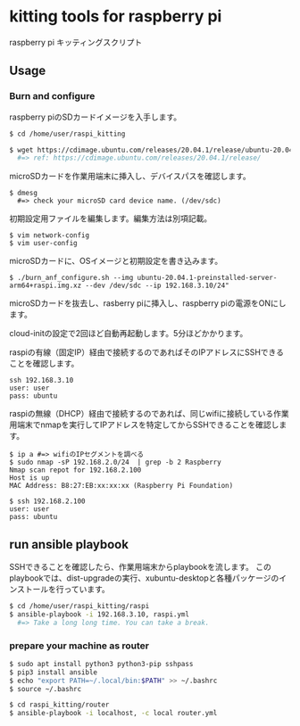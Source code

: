 # kitting tools for raspberry pi

raspberry pi キッティングスクリプト

## Usage

### Burn and configure

raspberry piのSDカードイメージを入手します。

```sh
$ cd /home/user/raspi_kitting

$ wget https://cdimage.ubuntu.com/releases/20.04.1/release/ubuntu-20.04.1-preinstalled-server-arm64+raspi.img.xz
  #=> ref: https://cdimage.ubuntu.com/releases/20.04.1/release/
```
microSDカードを作業用端末に挿入し、デバイスパスを確認します。
```
$ dmesg
  #=> check your microSD card device name. (/dev/sdc)
```
初期設定用ファイルを編集します。編集方法は別項記載。
```
$ vim network-config
$ vim user-config
```
microSDカードに、OSイメージと初期設定を書き込みます。
```
$ ./burn_anf_configure.sh --img ubuntu-20.04.1-preinstalled-server-arm64+raspi.img.xz --dev /dev/sdc --ip 192.168.3.10/24"
```
microSDカードを抜去し、rasberry piに挿入し、raspberry piの電源をONにします。

cloud-initの設定で2回ほど自動再起動します。5分ほどかかります。

raspiの有線（固定IP）経由で接続するのであればそのIPアドレスにSSHできることを確認します。

```
ssh 192.168.3.10
user: user
pass: ubuntu
```

raspiの無線（DHCP）経由で接続するのであれば、同じwifiに接続している作業用端末でnmapを実行してIPアドレスを特定してからSSHできることを確認します。

```
$ ip a #=> wifiのIPセグメントを調べる
$ sudo nmap -sP 192.168.2.0/24  | grep -b 2 Raspberry
Nmap scan repot for 192.168.2.100
Host is up
MAC Address: B8:27:EB:xx:xx:xx (Raspberry Pi Foundation)

$ ssh 192.168.2.100
user: user
pass: ubuntu
```

## run ansible playbook

SSHできることを確認したら、作業用端末からplaybookを流します。
このplaybookでは、dist-upgradeの実行、xubuntu-desktopと各種パッケージのインストールを行っています。

```sh
$ cd /home/user/raspi_kitting/raspi
$ ansible-playbook -i 192.168.3.10, raspi.yml
  #=> Take a long long time. You can take a break.
```



### prepare your machine as router
```sh
$ sudo apt install python3 python3-pip sshpass
$ pip3 install ansible
$ echo "export PATH=~/.local/bin:$PATH" >> ~/.bashrc
$ source ~/.bashrc

$ cd raspi_kitting/router
$ ansible-playbook -i localhost, -c local router.yml
```


